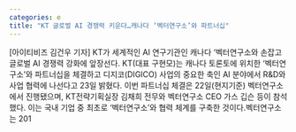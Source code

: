 ```yaml
---
categories: e
title: "KT 글로벌 AI 경쟁력 키운다…캐나다 ‘벡터연구소’와 파트너십"
---
```

[아이티비즈 김건우 기자] KT가 세계적인 AI 연구기관인 캐나다 ‘벡터연구소와 손잡고 글로벌 AI 경쟁력 강화에 앞장선다. KT(대표 구현모)는 캐나다 토론토에 위치한 ‘벡터연구소’와 파트너십을 체결하고 디지코(DIGICO) 사업의 중요한 축인 AI 분야에서 R&D와 사업 협력에 나선다고 23일 밝혔다. 이번 파트너십 체결은 22일(현지기준) 벡터연구소에서 진행됐으며, KT전략기획실장 김채희 전무와 벡터연구소 CEO 가스 깁슨 등이 참석했다. 이는 국내 기업 중 최초로 ‘벡터연구소’와 협력 체계를 구축한 것이다.벡터연구소는 201